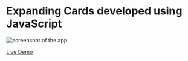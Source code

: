 # Expanding Cards developed using JavaScript
 
![screenshot of the app](https://raw.githubusercontent.com/praveenorugantitech/praveenorugantitech-javascript-projects/master/praveenorugantitech-expanding-cards/screenshot.PNG "Age Calculator")


[Live Demo](https://praveenorugantitech.github.io/praveenorugantitech-expanding-cards-js/Demo)


